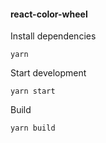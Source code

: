 #### react-color-wheel

Install dependencies
```
yarn
```

Start development
```
yarn start
```

Build
```
yarn build
```
